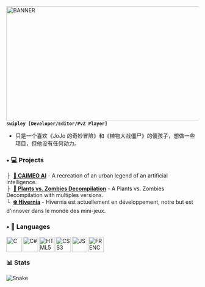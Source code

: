 <img align="left" alt="BANNER" width="1500px" height="300px" src="https://cdn.discordapp.com/banners/723280830767562924/a_ef4ec9e67f643dda9ca754bd4a287a61?size=4096"/>

#

**`swipley [Developer/Editor/PvZ Player]`**

- 只是一个喜欢《JoJo 的奇妙冒險》和《植物大战僵尸》的傻孩子，想做一些项目，但他没有任何动力。

### • 💻 Projects
├ ‎‎‎‎ **[🤖 CAIMEO AI](https://github.com/swipley/CAIMEO)** - A recreation of an urban legend of an artificial intelligence.
</br>
├ ‎‎‎‎ **[🌱 Plants vs. Zombies Decompilation](https://github.com/PvZDecomp)** - A Plants vs. Zombies Decompilation with multiples versions.
</br>
└ ‎‎‎‎ **[❄️ Hivernia](https://github.com/HiverniaFrance)** - Hivernia est actuellement en développement, notre but est d'innover dans le monde des mini-jeux.
### • 📖 Languages
<img align="left" alt="C" width="40px" src="https://cdn.jsdelivr.net/gh/devicons/devicon/icons/c/c-original.svg"/>
<img align="left" alt="C#" width="40px" src="https://cdn.jsdelivr.net/gh/devicons/devicon/icons/csharp/csharp-original.svg"/>
<img align="left" alt="HTML5" width="40px" src="https://cdn.jsdelivr.net/gh/devicons/devicon/icons/html5/html5-original.svg"/>
<img align="left" alt="CSS3" width="40px" src="https://cdn.jsdelivr.net/gh/devicons/devicon/icons/css3/css3-original.svg"/>
<img align="left" alt="JS" width="40px" src="https://cdn.jsdelivr.net/gh/devicons/devicon/icons/javascript/javascript-original.svg"/>
<img align="left" alt="FRENCH" width="40px" src="https://user-images.githubusercontent.com/89121771/209461988-d32dd829-f432-41b0-95b6-5f8bb804bf60.png"/>
</br>

#

### 📊 Stats
<img align="center" alt="Snake" src="https://github.com/swipley/swipley/blob/output/github-contribution-grid-snake.svg"/>



